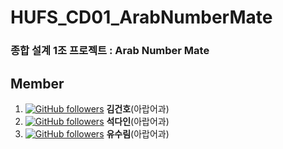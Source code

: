 # HUFS_CD01_ArabNumberMate
### 종합 설계 1조 프로젝트 : Arab Number Mate

## Member
1. [![GitHub followers](https://img.shields.io/github/followers/basekim14.svg?style=social&label=Follow&maxAge=2592000)](https://github.com/basekim14?tab=followers) **김건호**(아랍어과)
2. [![GitHub followers](https://img.shields.io/github/followers/DAINSEOK.svg?style=social&label=Follow&maxAge=2592000)](https://github.com/DAINSEOK?tab=followers) **석다인**(아랍어과)
3. [![GitHub followers](https://img.shields.io/github/followers/surimyoo.svg?style=social&label=Follow&maxAge=2592000)](https://github.com/surimyoo?tab=followers) **유수림**(아랍어과) 
